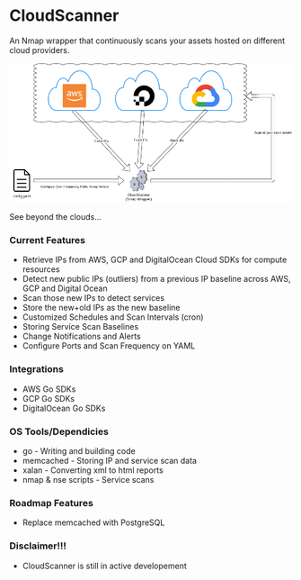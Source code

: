 # CloudScanner

An Nmap wrapper that continuously scans your assets hosted on different cloud providers.

![alt text](https://github.com/ileansys/CloudScanner/blob/master/CloudScanner.png?raw=true)

See beyond the clouds...

### Current Features
- Retrieve IPs from AWS, GCP and DigitalOcean Cloud SDKs for compute resources
- Detect new public IPs (outliers) from a previous IP baseline across AWS, GCP and Digital Ocean 
- Scan those new IPs to detect services
- Store the new+old IPs as the new baseline
- Customized Schedules and Scan Intervals (cron)
- Storing Service Scan Baselines
- Change Notifications and Alerts
- Configure Ports and Scan Frequency on YAML

### Integrations
- AWS Go SDKs
- GCP Go SDKs
- DigitalOcean Go SDKs

### OS Tools/Dependicies
- go - Writing and building code
- memcached - Storing IP and service scan data
- xalan - Converting xml to html reports
- nmap & nse scripts - Service scans

### Roadmap Features
- Replace memcached with PostgreSQL

### Disclaimer!!!
- CloudScanner is still in active developement
